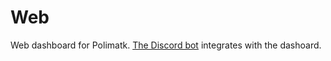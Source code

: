 # Web
Web dashboard for Polimatk. [The Discord bot](/Polimatk/Discord) integrates with the dashoard.
